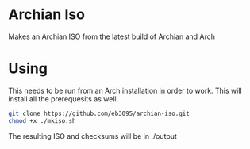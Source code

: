 # Archian Iso

Makes an Archian ISO from the latest build of Archian and Arch

# Using

This needs to be run from an Arch installation in order to work. This will
install all the prerequesits as well.

```bash
git clone https://github.com/eb3095/archian-iso.git
chmod +x ./mkiso.sh
```

The resulting ISO and checksums will be in ./output